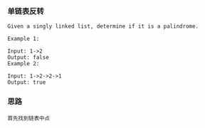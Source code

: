 ### 单链表反转
    Given a singly linked list, determine if it is a palindrome.

    Example 1:

    Input: 1->2
    Output: false
    Example 2:

    Input: 1->2->2->1
    Output: true


### 思路
    首先找到链表中点